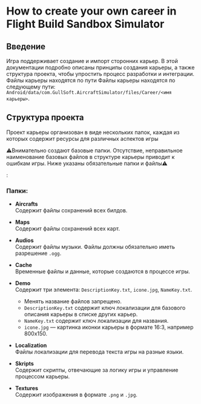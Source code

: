 # How to create your own career in Flight Build Sandbox Simulator

## Введение

Игра поддерживает создание и импорт сторонних карьер. В этой документации подробно описаны принципы создания карьеры, а также структура проекта, чтобы упростить процесс разработки и интеграции.
Файлы карьеры находятся по пути Файлы карьеры находятся по следующему пути: `Android/data/com.GullSoft.AircraftSimulator/files/Career/<имя карьеры>`.

## Структура проекта

Проект карьеры организован в виде нескольких папок, каждая из которых содержит ресурсы для различных аспектов игры

⚠️Внимательно создают базовые папки. Отсутствие, неправильное наименование базовых файлов в структуре карьеры приводит к ошибкам игры. Ниже указаны обязательные папки и файлы⚠️

:

### Папки:

- **Aircrafts**  
  Содержит файлы сохранений всех билдов.

- **Maps**  
  Содержит файлы сохранений всех карт.

- **Audios**  
  Содержит файлы музыки. Файлы должны обязательно иметь разрешение `.ogg`.

- **Cache**  
  Временные файлы и данные, которые создаются в процессе игры.

- **Demo**  
  Содержит три элемента: `DescriptionKey.txt`, `icone.jpg`, `NameKey.txt`. 
  - Менять название файлов запрещено. 
  - `DescriptionKey.txt` содержит ключ локализации для базового описания карьеры в списке других карьер. 
  - `NameKey.txt` содержит ключ локализации для названия. 
  - `icone.jpg` — картинка иконки карьеры в формате 16:3, например 800x150.

- **Localization**  
  Файлы локализации для перевода текста игры на разные языки.

- **Skripts**  
  Содержит скрипты, отвечающие за логику игры и управление процессом карьеры.

- **Textures**  
  Содержит изображения в формате `.png` и `.jpg`.
